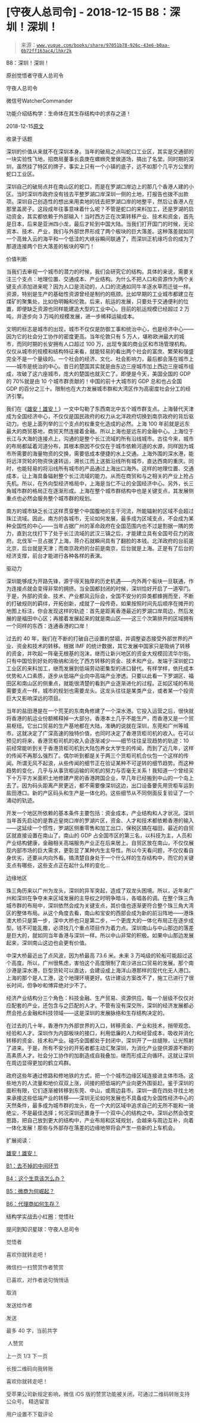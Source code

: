 # [守夜人总司令] - 2018-12-15 B8：深圳！深圳！

> 来源：[`www.yuque.com/books/share/97051b78-926c-43e6-b0aa-0b72ff163ac4/lhkr2k`](https://www.yuque.com/books/share/97051b78-926c-43e6-b0aa-0b72ff163ac4/lhkr2k)



B8：深圳！深圳！ 

原创觉悟者守夜人总司令 

守夜人总司令 

微信号WatcherCommander 

功能介绍结构学：生命体在其生存结构中的求存之道！ 

2018-12-15[原文](https://mp.weixin.qq.com/s?__biz=MzAxNDk1NjI2Mw==&mid=2247484117&idx=1&sn=431003649bcad81aa78c7a794b3e53b0&chksm=9b8a215dacfda84b49472f08f79bab7f7cb58d62d4da92ce350691de7b90595a3b3bf148f2c2&scene=27#wechat_redirect&cpage=441) 

收录于话题 

深圳的价值从来就不在深圳本身。当年的破局之点叫蛇口工业区，其实是交通部的一块实验性飞地，招商局董事长袁庚在螺蛳壳里做道场，搞出了名堂。同时期的深圳，虽然挂了特区的牌子，事实上只有一个小镇的底子，远不如那个几平方公里的蛇口工业区。 

深圳自己的破局点并在南山区的蛇口，而是在罗湖口岸边上的那几个香港人建的小区。当时深圳市政府没有钱去平整罗湖口岸深圳一侧的土地，打报告也拨不出款项。深圳自己创造性的想出来用卖地的钱去把罗湖口岸的地整平，然后让香港人在那里盖房子。这段成年往事意味着什么呢？不管是蛇口的来料加工，还是罗湖的启动资金，其实都依赖于外部输入！当时西方正在次第转移产业、技术和资金，首先是日本，后来是亚洲四小龙，最后才轮到中国大陆。当我们打开国门的时候，无论资本、技术、产业，我们与外部世界形成了两个板块的巨大落差。这种落差就如同一个高耸入云的海平和一个低洼的大峡谷瞬间联通了，而深圳正机缘巧合的成为了那道连接两个巨大落差的板块的窄门！ 

价值判断 

当我们去审视一个城市的潜力的时候，我们会研究它的结构。具体的来说，需要关注三个支点：地理位置、交通成本、产业结构。为什么不把人口和资源作为两个关键支点添加进来呢？因为人口是流动的，人口的流通如同牛羊逐水草而迁徙一样。资源，特别是生产的基础性资源曾经是制约的瓶颈。比如早期的工业城市都建立在煤矿的聚集处，比如伯明翰和伦敦。后来，航运的发展，只要处于交通便利的位置，即便缺乏资源也同样能建造大型的工业中心。目前的航运规模已经超过 2 万吨，并逐步向 3 万吨的规模发展，进一步稀释运输成本。 

文明的标志是城市的出现，城市不仅仅是防御工事和统治中心，也是经济中心——因为它的社会分工协作的密度更高。当年伦敦只有 5 万人，堪称欧洲最大的城市，而同时期的长安拥有人口超过 100 万，出现专属的商业区和市场管理机构。仅仅从城市的规模和结构特征来看，就能轻易的看出两个社会的富庶、繁荣和强盛完全不是一个量级的。一个社会的经济、文化、社会影响力，最后都会落在城市上——城市是统治的中心。昔日的楚国其实就是由东边三座城市加上西边三座城市组成，攻破了这六座城市，庞大的楚国也就灭亡了。即便是今天，美国全国的 GDP 的 70%就是由 10 个城市群贡献的！中国的前十大城市的 GDP 总和也占全国 GDP 的百分之三十。限制也在大力发展城市群和大湾区作为高密度社会分工的经济引擎。 

我们在《[雄安！雄安！](http://mp.weixin.qq.com/s?__biz=MzAxNDk1NjI2Mw==&mid=2247483977&idx=1&sn=a4f2698c05dad34226e4ae55188c7fba&chksm=9b8a21c1acfda8d71ba678399707bfb02b6ffbdd37163fc090bde8b151d5da301846fcd4e2ad&scene=21#wechat_redirect)》一文中勾勒了东西南北中五个城市群支点。上海替代天津成为全国经济中心，不仅仅是国民政府的权力从北洋政府切换到南京政府的背后驱动力。也是上面列举的三个支点的权重变化造成的必然。上海 100 年前就是远东最大的商贸基地，商贸天然连接着金融。所以上海也是远东的金融中心。上海位于长江与大海的连接点上，沟通的是整个长江流域的所有沿线城市。古往今来，城市的布局都延着河道分布，其根本原因不仅仅在于城市依赖河道的水源，同样因为城市所需要的海量物资的交换，需要低成本便捷的水上交通。上海外围的深水港，能将远洋货轮的物资快速转运，溯长江而上送抵沿线所有城市，直达西南的重庆。同时，也能轻易的将沿线所有城市的产品通过上海出口海外。这样的地理位置、交通成本，让上海具备辐射整个长江流域的能力。从而在商贸和与之相关的产业上抢占先机。所以，在外向型经济格局中，上海是当仁不让的全国经济中心。另外，长三角城市群的格局正在逐渐形成。上海在整个城市群结构中也是关键支点，其发展侧重点也必然会服务整个城市群的规划。 

南方的城市缺乏长江这样贯穿整个中国腹地的主干河流，所能辐射的区域不会超过珠江流域。因此，南方的各城市，无论如何发展，最多成为区域支点，不会成为某种全国性的中心——当年占据广州的革命政府在全国范围内也不过是割据一隅的势力，直到北伐打下了处于长江流域的武汉三镇之后，才能建立具有全国号召力的政府。北伐军一旦占据了上海，蒋介石就瞬间具有了翻脸的本钱。北洋政府的台前是北京，后台就是天津；而南京政府的台前是南京，后台就是上海。正是有了后台的经济支撑，前台才能进行各种各样的表演。 

驱动力 

深圳能够成为开路先锋，源于得天独厚的历史机遇——内外两个板块一旦联通，作为连接点就会变得非常的拥挤。当全国都封闭的时候，深圳恰好开启了一道窄门。于是，外部的资金、技术、产业都风云际会，全国不安分的异类都蜂拥而至，不断的打破规则的羁绊，开拓创新，成就了一段传奇。如果按照时间先后顺序在摊开的地图上标注，你会发现这样的轨迹：首先是距离香港最近的罗湖口岸周边，然后发展的是福田中心区；再接着发展起来的就是南山区——这三个次第排开的区域拥有一个同样的东西：连通香港的口岸！ 

过去的 40 年，我们在不断的打破自己设置的禁锢，并调整姿态接受外部世界的产业、资金和技术的转移。根据 IMF 的统计数据，其它发展中国家只是吸纳了转移的资金，并吹起一阵毫无根基的泡沫，继而让新兴地区的资金大规模回流华尔街。只有中国恰到好处的吸纳和消化了西方转移的资金、技术和产业。发端于深圳蛇口工业区的来料加工，继而发展到低端劳动密集型的进口替代。有样学样，依托成本优势和人口素质，逐步从低端产业向中高端产业渗透。只要以此看一下罗湖区、福田区和南山区的侧重点，就能很清楚的看到产业逐渐进化的过程。正如区域的布局需要支点一样，城市的规划也需要龙头。这龙头往往是某类产业，或者某一个投资巨大又影响深远的项目。 

当年的盐田港是在一个荒芜的东南角修建了一个深水港。它投入运营之后，很快就将香港的航运业份额稀释掉一大部分。香港本土几乎不能生产，而香港又是一个贸易枢纽。它出口贸易的生产基地都在大陆，准确的说就在深圳，东莞和广州等城市。这就决定了广深高速的独特价值，也同时决定了香港货柜司机的收入。在可以预见的将来，香港货柜司机的收入会逐渐减少——细节往往呈现趋势的轨迹：10 前经常能听到关于香港货柜司机到大陆包养女大学生的传闻，而到了近几年，这样的传闻不再那么强烈了。偶尔听到都是关于两三个货柜司机合伙包一个这样的传闻。所谓无风不起浪，从些传闻的细节正在验证某种不可逆转的细节趋势。而这种趋势的变化，几乎与从事货柜运输的司机的努力与否毫无关系！我知道一个曾经买下十万平方米面积土地修建产房的香港跨国企业，早几年已经搬到中山的一个岛上去了。因为码头距离产房更近，都不需要像深圳这边，出口设备要先用货柜车运到盐田港口。新的产区码头和生产是一体化的。这些细节从不同侧面反复验证了一个涌动的轨迹。 

开发一个地区所依赖的基本条件主要包括：资金成本，产业结构和人才状况。深圳当年首先启动的是靠近皇岗口岸的罗湖片区，资金、人才和技术都依赖香港的输入——这延续一个惯性，罗湖区侧重零售和加工出口，保税区搞在福田，最近的自贸区就直接设置在南山了。南山的 GDP 占全国市区的第三名，以科技为主，人员和产业结构健康，金融相关高端服务产业正在后来居上。自贸区放在南山，不仅仅展现内部市场的巨大需求，更彰显了某种内生主导性。所以今天看问题，不仅仅看自身优劣，还要从内向外看。搞清楚自身处于一个什么样的生存结构中，而它的关键支点有哪些，这些支点正在起什么样的变化... 

边缘地区 

珠三角历来以广州为龙头，深圳的异军突起，造成了双龙头困境。所以，近年来广州和深圳在争夺未来区域发展的主导权之时明争暗斗，各唱各的调。在整个珠三角城市群的布局中，深圳依然会成为关键支点，其价值也逐渐更符合整个珠三角大湾区的整体布局。从这个角度去看，南山和宝安的西部会成为新的前沿阵地——港珠澳大桥只是第一步，深中大桥也只是第二步，一个更庞大的一体化布局正在逐步成型。钱不可能乱撒，必须找几个重点项目作为着力点。深圳南山与中山那边的落差是巨大的，就如同当年香港与深圳一样。所以中山非常的积极。如果中山那边发展起来，深圳南山这边也会更有价值。 

中深大桥最近出了点风波，因为桥最高 73.6 米。未来 3 万吨级的轮船可能超过这个高度。所以，广州很焦虑，害怕这个高度限制了南沙进出口贸易的发展。那个南沙港是深水港，巨型货轮可以直达，会建设成上海洋山港那样的现代化无人港口。上海的那个是人工港，这个地理环境更好。估计建设方案改不了，施工已进行了很长时间，但争吵和博弈绝对少不了。 

经济产业结构分三个角色：科技金融、生产贸易、资源供应。每一个层级不仅仅对应配套的产业，还包含与之匹配的人才。不管有没有深交所，深圳的经济发展都必然会抢占金融和科技领域——这是深圳的发展脉络和生存结构决定的。 

在过去的几十年，香港作为外部世界的入口，转移资金、产业和技术，捎带观念、经验和人才。深圳作为内部板块的接口，利用低廉的人力和经营成本，吸收并消化转移的资金、技术和产业。碰巧全国都处于封闭中，深圳开了一丝缝隙，让光照射了进来。于是，所有不安分的开拓者都主动汇聚深圳，为消化产业提供源源不断的高素质人才。社会分工协作的加剧造成自我叠加，继而形成正向循环。这就让深圳在周边显得更加的鹤立鸡群。 

政府这些年通过修路和修地铁的方式，把一个个城市边缘区域连接进主体市场。这些地方的人流量和地价双双上涨，间接的把低端的产业向更外围驱赶。鉴于深圳的面积有限，它们逐渐被转移到东莞、中山，或周边县市。深圳一直在四处寻找土地来承接这些低端产业的转移——深圳无论如何发展也不具备成为全国性经济中心的天然条件，最多成为城市群的龙头，在一个大的区域中追求自己的无所不能和一骑绝尘，不是最佳选择；何况深圳还置身于一个双中心的结构之中。深圳必然会改变思路，把自己放到更大的结构中，产业布局和区域规划，会越来与周边互补，向着一体化发展！那些与外部存在落差的边缘地带将会产生一些新的上车机会。 

扩展阅读： 

[雄安！雄安！](http://mp.weixin.qq.com/s?__biz=MzAxNDk1NjI2Mw==&mid=2247483977&idx=1&sn=a4f2698c05dad34226e4ae55188c7fba&chksm=9b8a21c1acfda8d71ba678399707bfb02b6ffbdd37163fc090bde8b151d5da301846fcd4e2ad&scene=21#wechat_redirect) 

[B1：去不掉的中间环节](http://mp.weixin.qq.com/s?__biz=MzAxNDk1NjI2Mw==&mid=2247484061&idx=1&sn=1209c5618c7a801825c4d601715c442d&chksm=9b8a2115acfda803a021253d6a306e6c95fffb1fdfae4daedf94c8f602c7d2c9e52452759093&scene=21#wechat_redirect) 

[B4：这个生意该怎么办？](http://mp.weixin.qq.com/s?__biz=MzAxNDk1NjI2Mw==&mid=2247484087&idx=1&sn=a9e90f6393238877c489f63e0cac46f9&chksm=9b8a213facfda8298eb01445003a5d7a4a72a0512e32c02d8e413f109ad907fda5dbf0a11d93&scene=21#wechat_redirect) 

[B5：微商为何崛起？](http://mp.weixin.qq.com/s?__biz=MzAxNDk1NjI2Mw==&mid=2247484091&idx=1&sn=b04a6ed042309aebe0ddeb9f2062b2c5&chksm=9b8a2133acfda825bb834b0623e353b08ad218c9d4a1b14f564ea0ff3fa196b61cfc719b7581&scene=21#wechat_redirect) 

[B6：代理商如何生存？](http://mp.weixin.qq.com/s?__biz=MzAxNDk1NjI2Mw==&mid=2247484095&idx=1&sn=92e2cd9f9c61b8f617f17a3d02139881&chksm=9b8a2137acfda8219dbbef087254bb64ac270538aa6e2448fbbe7d63866a381bbd1dbaf115ba&scene=21#wechat_redirect) 

结构学实战去小红圈：觉悟社 

提问到知识星球：守夜人总司令  

<ne-card data-card-name="image" data-card-type="inline" id="dcuDD" data-event-boundary="card" style="color: rgb(51, 51, 51);">

觉悟者 

喜欢你就转走吧！ 

微信扫一扫赞赏作者赞赏 

已喜欢，对作者说句悄悄话 

取消 

发送给作者 

发送 

最多 40 字，当前共字 

 人赞赏 

上一页 1/3 下一页 

长按二维码向我转账 

喜欢你就转走吧！ 

受苹果公司新规定影响，微信 iOS 版的赞赏功能被关闭，可通过二维码转账支持公众号。 <ne-h3 id="1ygxz" data-lake-id="1ygxz"><ne-heading-ext><ne-heading-anchor></ne-heading-anchor><ne-heading-fold></ne-heading-fold></ne-heading-ext><ne-heading-content>精选留言</ne-heading-content></ne-h3> 

用户设置不下载评论</ne-card>